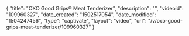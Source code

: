 {
    "title": "OXO Good Grips&reg; Meat Tenderizer",
    "description": "",
    "videoid": "109960327",
    "date_created": "1502517054",
    "date_modified": "1504247456",
    "type": "captivate",
    "layout": "video",
    "url": "\/v\/oxo-good-grips-meat-tenderizer\/109960327"
}
